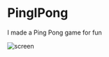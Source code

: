 # PingIPong
I made a Ping Pong game for fun

![screen](https://user-images.githubusercontent.com/77299279/159218340-d740e1c1-d4f8-40e3-8f3d-c55b28abfe4d.PNG)
